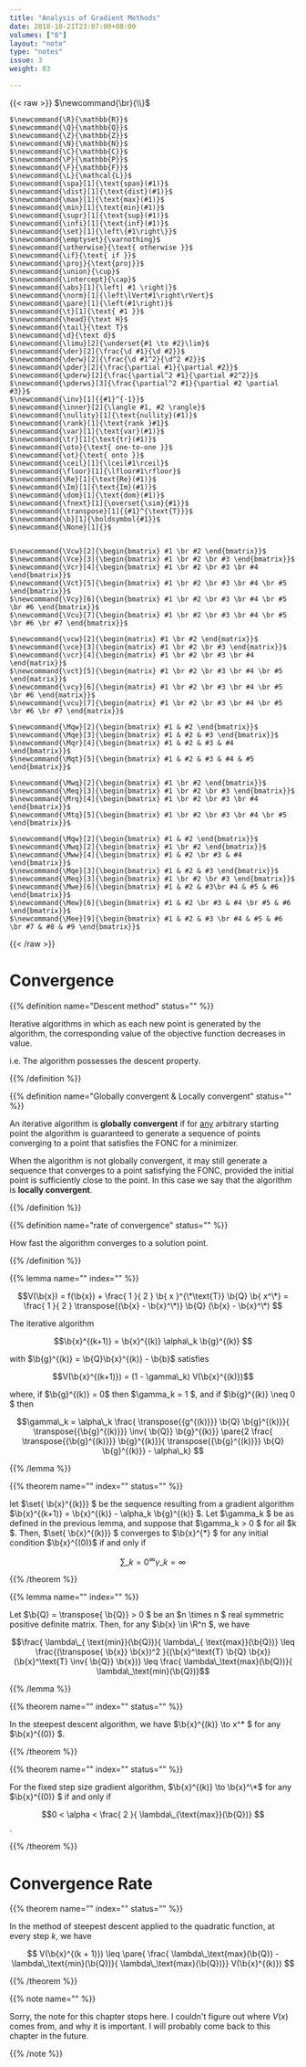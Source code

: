 ```yaml
---
title: "Analysis of Gradient Methods"
date: 2018-10-21T23:07:00+08:00
volumes: ["8"]
layout: "note"
type: "notes"
issue: 3
weight: 83

---
```


<!--more-->

<div class="latex-macros">
  {{< raw >}}
    $\newcommand{\br}{\\}$

    $\newcommand{\R}{\mathbb{R}}$
    $\newcommand{\Q}{\mathbb{Q}}$
    $\newcommand{\Z}{\mathbb{Z}}$
    $\newcommand{\N}{\mathbb{N}}$
    $\newcommand{\C}{\mathbb{C}}$
    $\newcommand{\P}{\mathbb{P}}$
    $\newcommand{\F}{\mathbb{F}}$
    $\newcommand{\L}{\mathcal{L}}$
    $\newcommand{\spa}[1]{\text{span}(#1)}$
    $\newcommand{\dist}[1]{\text{dist}(#1)}$
    $\newcommand{\max}[1]{\text{max}(#1)}$
    $\newcommand{\min}[1]{\text{min}(#1)}$
    $\newcommand{\supr}[1]{\text{sup}(#1)}$
    $\newcommand{\infi}[1]{\text{inf}(#1)}$
    $\newcommand{\set}[1]{\left\{#1\right\}}$
    $\newcommand{\emptyset}{\varnothing}$
    $\newcommand{\otherwise}{\text{ otherwise }}$
    $\newcommand{\if}{\text{ if }}$
    $\newcommand{\proj}{\text{proj}}$
    $\newcommand{\union}{\cup}$
    $\newcommand{\intercept}{\cap}$
    $\newcommand{\abs}[1]{\left| #1 \right|}$
    $\newcommand{\norm}[1]{\left\lVert#1\right\rVert}$
    $\newcommand{\pare}[1]{\left(#1\right)}$
    $\newcommand{\t}[1]{\text{ #1 }}$
    $\newcommand{\head}{\text H}$
    $\newcommand{\tail}{\text T}$
    $\newcommand{\d}{\text d}$
    $\newcommand{\limu}[2]{\underset{#1 \to #2}\lim}$
    $\newcommand{\der}[2]{\frac{\d #1}{\d #2}}$
    $\newcommand{\derw}[2]{\frac{\d #1^2}{\d^2 #2}}$
    $\newcommand{\pder}[2]{\frac{\partial #1}{\partial #2}}$
    $\newcommand{\pderw}[2]{\frac{\partial^2 #1}{\partial #2^2}}$
    $\newcommand{\pderws}[3]{\frac{\partial^2 #1}{\partial #2 \partial #3}}$
    $\newcommand{\inv}[1]{{#1}^{-1}}$
    $\newcommand{\inner}[2]{\langle #1, #2 \rangle}$
    $\newcommand{\nullity}[1]{\text{nullity}(#1)}$
    $\newcommand{\rank}[1]{\text{rank }#1}$
    $\newcommand{\var}[1]{\text{var}(#1)}$
    $\newcommand{\tr}[1]{\text{tr}(#1)}$
    $\newcommand{\oto}{\text{ one-to-one }}$
    $\newcommand{\ot}{\text{ onto }}$
    $\newcommand{\ceil}[1]{\lceil#1\rceil}$
    $\newcommand{\floor}[1]{\lfloor#1\rfloor}$
    $\newcommand{\Re}[1]{\text{Re}(#1)}$
    $\newcommand{\Im}[1]{\text{Im}(#1)}$
    $\newcommand{\dom}[1]{\text{dom}(#1)}$
    $\newcommand{\fnext}[1]{\overset{\sim}{#1}}$
    $\newcommand{\transpose}[1]{{#1}^{\text{T}}}$
    $\newcommand{\b}[1]{\boldsymbol{#1}}$
    $\newcommand{\None}[1]{}$


    $\newcommand{\Vcw}[2]{\begin{bmatrix} #1 \br #2 \end{bmatrix}}$
    $\newcommand{\Vce}[3]{\begin{bmatrix} #1 \br #2 \br #3 \end{bmatrix}}$
    $\newcommand{\Vcr}[4]{\begin{bmatrix} #1 \br #2 \br #3 \br #4 \end{bmatrix}}$
    $\newcommand{\Vct}[5]{\begin{bmatrix} #1 \br #2 \br #3 \br #4 \br #5 \end{bmatrix}}$
    $\newcommand{\Vcy}[6]{\begin{bmatrix} #1 \br #2 \br #3 \br #4 \br #5 \br #6 \end{bmatrix}}$
    $\newcommand{\Vcu}[7]{\begin{bmatrix} #1 \br #2 \br #3 \br #4 \br #5 \br #6 \br #7 \end{bmatrix}}$

    $\newcommand{\vcw}[2]{\begin{matrix} #1 \br #2 \end{matrix}}$
    $\newcommand{\vce}[3]{\begin{matrix} #1 \br #2 \br #3 \end{matrix}}$
    $\newcommand{\vcr}[4]{\begin{matrix} #1 \br #2 \br #3 \br #4 \end{matrix}}$
    $\newcommand{\vct}[5]{\begin{matrix} #1 \br #2 \br #3 \br #4 \br #5 \end{matrix}}$
    $\newcommand{\vcy}[6]{\begin{matrix} #1 \br #2 \br #3 \br #4 \br #5 \br #6 \end{matrix}}$
    $\newcommand{\vcu}[7]{\begin{matrix} #1 \br #2 \br #3 \br #4 \br #5 \br #6 \br #7 \end{matrix}}$

    $\newcommand{\Mqw}[2]{\begin{bmatrix} #1 & #2 \end{bmatrix}}$
    $\newcommand{\Mqe}[3]{\begin{bmatrix} #1 & #2 & #3 \end{bmatrix}}$
    $\newcommand{\Mqr}[4]{\begin{bmatrix} #1 & #2 & #3 & #4 \end{bmatrix}}$
    $\newcommand{\Mqt}[5]{\begin{bmatrix} #1 & #2 & #3 & #4 & #5 \end{bmatrix}}$

    $\newcommand{\Mwq}[2]{\begin{bmatrix} #1 \br #2 \end{bmatrix}}$
    $\newcommand{\Meq}[3]{\begin{bmatrix} #1 \br #2 \br #3 \end{bmatrix}}$
    $\newcommand{\Mrq}[4]{\begin{bmatrix} #1 \br #2 \br #3 \br #4 \end{bmatrix}}$
    $\newcommand{\Mtq}[5]{\begin{bmatrix} #1 \br #2 \br #3 \br #4 \br #5 \end{bmatrix}}$

    $\newcommand{\Mqw}[2]{\begin{bmatrix} #1 & #2 \end{bmatrix}}$
    $\newcommand{\Mwq}[2]{\begin{bmatrix} #1 \br #2 \end{bmatrix}}$
    $\newcommand{\Mww}[4]{\begin{bmatrix} #1 & #2 \br #3 & #4 \end{bmatrix}}$
    $\newcommand{\Mqe}[3]{\begin{bmatrix} #1 & #2 & #3 \end{bmatrix}}$
    $\newcommand{\Meq}[3]{\begin{bmatrix} #1 \br #2 \br #3 \end{bmatrix}}$
    $\newcommand{\Mwe}[6]{\begin{bmatrix} #1 & #2 & #3\br #4 & #5 & #6 \end{bmatrix}}$
    $\newcommand{\Mew}[6]{\begin{bmatrix} #1 & #2 \br #3 & #4 \br #5 & #6 \end{bmatrix}}$
    $\newcommand{\Mee}[9]{\begin{bmatrix} #1 & #2 & #3 \br #4 & #5 & #6 \br #7 & #8 & #9 \end{bmatrix}}$
  {{< /raw >}}
</div>

# Convergence


{{% definition name="Descent method" status="" %}}

Iterative algorithms in which as each new point is generated by the algorithm, the corresponding value of the objective function decreases in value.

i.e. The algorithm possesses the descent property.

{{% /definition %}}

{{% definition name="Globally convergent & Locally convergent" status="" %}}

An iterative algorithm is **globally convergent** if for <u>any</u> arbitrary starting point the algorithm is guaranteed to generate a sequence of points converging to a point that satisfies the FONC for a minimizer.

When the algorithm is not globally convergent, it may still generate a sequence that converges to a point satisfying the FONC, provided the initial point is sufficiently close to the point. In this case we say that the algorithm is **locally convergent**.

{{% /definition %}}

{{% definition name="rate of convergence" status="" %}}

How fast the algorithm converges to a solution point.

{{% /definition %}}

{{% lemma name="" index="" %}}

$$V(\b{x}) = f(\b{x}) + \frac{ 1 }{ 2 } \b{ x }^{\*\text{T}} \b{Q} \b{ x^\*} = \frac{ 1 }{ 2 } \transpose{(\b{x} - \b{x}^\*)} \b{Q} (\b{x} - \b{x}^\*) $$

The iterative algorithm

$$\b{x}^{(k+1)} = \b{x}^{(k)} \alpha\_k \b{g}^{(k)} $$


with $\b{g}^{(k)} = \b{Q}\b{x}^{(k)} - \b{b}$ satisfies

$$V(\b{x}^{(k+1)}) = (1 - \gamma\_k) V(\b{x}^{(k)})$$

where, if $\b{g}^{(k)} = 0$ then $\gamma\_k = 1 $, and if $\b{g}^{(k)} \neq 0 $ then

$$\gamma\_k = \alpha\_k \frac{ \transpose{{g^{(k)}}} \b{Q} \b{g}^{(k)}}{ \transpose{{\b{g}^{(k)}}} \inv{ \b{Q}} \b{g}^{(k)}} \pare{2 \frac{ \transpose{{\b{g}^{(k)}}} \b{g}^{(k)}}{ \transpose{{\b{g}^{(k)}}} \b{Q} \b{g}^{(k)}} - \alpha\_k} $$

{{% /lemma %}}

{{% theorem name="" index="" status="" %}}

let $\set{ \b{x}^{(k)}} $ be the sequence resulting from a gradient algorithm $\b{x}^{(k+1)} = \b{x}^{(k)} - \alpha\_k \b{g}^{(k)} $. Let $\gamma\_k $ be as defined in the previous lemma, and suppose that $\gamma\_k > 0 $ for all $k $. Then, $\set{ \b{x}^{(k)}} $ converges to $\b{x}^{\*} $ for any initial condition $\b{x}^{(0)}$ if and only if

$$\sum\_{ k =0 }^{ \infty } \gamma\_k = \infty $$

{{% /theorem %}}

{{% lemma name="" index="" %}}

Let $\b{Q} = \transpose{ \b{Q}} > 0 $ be an $n \times n $ real symmetric positive definite matrix. Then, for any $\b{x} \in \R^n $, we have

$$\frac{ \lambda\_{ \text{min}}(\b{Q})}{ \lambda\_{ \text{max}}(\b{Q})} \leq \frac{(\transpose{ \b{x}} \b{x})^2 }{(\b{x}^\text{T} \b{Q} \b{x})(\b{x}^\text{T} \inv{ \b{Q}} \b{x})} \leq \frac{ \lambda\_\text{max}(\b{Q})}{ \lambda\_\text{min}(\b{Q})}$$

{{% /lemma %}}

{{% theorem name="" index="" status="" %}}

In the steepest descent algorithm, we have $\b{x}^{(k)} \to x^\* $ for any $\b{x}^{(0)} $.

{{% /theorem %}}

{{% theorem name="" index="" status="" %}}

For the fixed step size gradient algorithm, $\b{x}^{(k)}  \to \b{x}^\*$ for any $\b{x}^{(0)} $ if and only if

$$0 < \alpha < \frac{ 2 }{ \lambda\_{\text{max}}(\b{Q})} $$.

{{% /theorem %}}

# Convergence Rate

{{% theorem name="" index="" status="" %}}

In the method of steepest descent applied to the quadratic function, at every step $k$, we have

$$ V(\b{x}^{(k + 1)}) \leq \pare{ \frac{ \lambda\_\text{max}(\b{Q}) - \lambda\_\text{min}(\b{Q})}{ \lambda\_\text{max}(\b{Q})}} V(\b{x}^{(k)}) $$

{{% /theorem %}}

{{% note name="" %}}

Sorry, the note for this chapter stops here. I couldn't figure out where $V(x)$ comes from, and why it is important. I will probably come back to this chapter in the future.

{{% /note %}}
